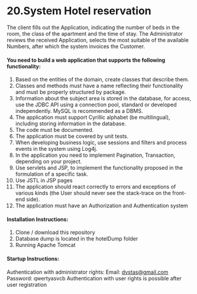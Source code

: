 # 20.System Hotel reservation
The client fills out the Application, indicating the number of beds in the room, the class of the apartment and the time of stay. The Administrator reviews the received Application, selects the most suitable of the available Numbers, after which the system invoices the Customer.

#### You need to build a web application that supports the following functionality:
1. Based on the entities of the domain, create classes that describe them.
2. Classes and methods must have a name reflecting their functionality and must be properly structured by package.
3. Information about the subject area is stored in the database, for access, use the JDBC API using a connection pool, standard or developed independently. MySQL is recommended as a DBMS.
4. The application must support Cyrillic alphabet (be multilingual), including storing information in the database.
5. The code must be documented.
6. The application must be covered by unit tests.
7. When developing business logic, use sessions and filters and process events in the system using Log4j.
8. In the application you need to implement Pagination, Transaction, depending on your project.
9. Use servlets and JSP, to implement the functionality proposed in the formulation of a specific task.
10. Use JSTL in JSP pages
11. The application should react correctly to errors and exceptions of various kinds (the User should never see the stack-trace on the front-end side).
12. The application must have an Authorization and Authentication system

#### Installation Instructions:
1. Clone / download this repository
2. Database dump is located in the hotelDump folder
3. Running Apache Tomcat

#### Startup Instructions:
Authentication with administrator rights: 
Email: dvstas@gmail.com 
Password: qwertyasvcb 
Authentication with user rights is possible after user registration
